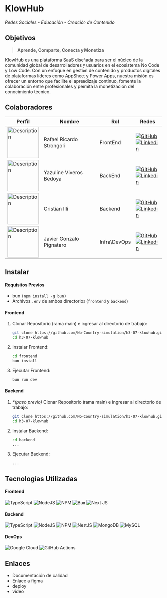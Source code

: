 # KlowHub
_Redes Sociales - Educación - Creación de Contenido_

## Objetivos
> **Aprende, Comparte, Conecta y Monetiza**

KlowHub es una plataforma SaaS diseñada para ser el núcleo de la comunidad global de desarrolladores y usuarios en el ecosistema No Code y Low Code. Con un enfoque en gestión de contenido y productos digitales de plataformas líderes como AppSheet y Power Apps, nuestra misión es ofrecer un entorno que facilite el aprendizaje continuo, fomente la colaboración entre profesionales y permita la monetización del conocimiento técnico.

## Colaboradores
|Perfil|Nombre|Rol|Redes|
|---------------------------|-------------------------------|------------|------------|
|<img src="https://avatars.githubusercontent.com/u/44025206?v=4" alt="Description" width="100" height="100">|Rafael Ricardo Strongoli|FrontEnd| <div>[![GitHub](https://img.shields.io/badge/github-%23121011.svg?style=for-the-badge&logo=github&logoColor=white)](https://github.com/rafaric)</div><div> [![Linkedin](https://img.shields.io/badge/linkedin-%230077B5.svg?style=for-the-badge&logo=linkedin&logoColor=white)](https://www.linkedin.com/in/rafael-strongoli/) </div>|
|<img src="https://media.licdn.com/dms/image/v2/D4E03AQGnBciI3ufAew/profile-displayphoto-shrink_800_800/profile-displayphoto-shrink_800_800/0/1698370867957?e=1738800000&v=beta&t=lf3FbWz4T0q8GY7xaF2Uab5OKTGE--CC-usqvTkweac" alt="Description" width="100" height="100">|Yazuline Viveros Bedoya|BackEnd|<div>[![GitHub](https://img.shields.io/badge/github-%23121011.svg?style=for-the-badge&logo=github&logoColor=white)](https://github.com/Yazuline)</div><div> [![Linkedin](https://img.shields.io/badge/linkedin-%230077B5.svg?style=for-the-badge&logo=linkedin&logoColor=white)](https://www.linkedin.com/in/yazuline-viveros-bedoya/) </div>|
|<img src="https://avatars.githubusercontent.com/u/86857081?v=4" alt="Description" width="100" height="100">|Cristian Illi|Backend|<div>[![GitHub](https://img.shields.io/badge/github-%23121011.svg?style=for-the-badge&logo=github&logoColor=white)](https://github.com/illiCristian)</div><div> [![Linkedin](https://img.shields.io/badge/linkedin-%230077B5.svg?style=for-the-badge&logo=linkedin&logoColor=white)](https://www.linkedin.com/in/cristian-illi/) </div>|
|<img src="https://avatars.githubusercontent.com/u/120593554?v=4" alt="Description" width="100" height="100">|Javier Gonzalo Pignataro| Infra\DevOps|<div>[![GitHub](https://img.shields.io/badge/github-%23121011.svg?style=for-the-badge&logo=github&logoColor=white)](https://github.com/javier-pignataro)</div><div> [![Linkedin](https://img.shields.io/badge/linkedin-%230077B5.svg?style=for-the-badge&logo=linkedin&logoColor=white)](https://www.linkedin.com/in/javier-gonzalo-pignataro-8689971a0/) </div>|

## Instalar
#### Requisitos Previos
- bun `(npm install -g bun)`
- Archivos `.env` de ambos directorios (`frontend` y `backend`)

#### Frontend
1. Clonar Repositorio (rama main) e ingresar al directorio de trabajo:
	``` bash
	git clone https://github.com/No-Country-simulation/h3-07-klowhub.git
	cd h3-07-klowhub
	```
2. Instalar Frontend:
	```bash
	cd frontend
	bun install
	```
3. Ejecutar Frontend:
	```bash
	bun run dev
	```
#### Backend
1. _*(paso previo)_ Clonar Repositorio (rama main) e ingresar al directorio de trabajo:
	``` bash
	git clone https://github.com/No-Country-simulation/h3-07-klowhub.git
	cd h3-07-klowhub
	```
2. Instalar Backend:
	```bash
	cd backend
	...
	```
3. Ejecutar Backend:
	```bash
	...
	```

## Tecnologías Utilizadas
#### Frontend
![TypeScript](https://img.shields.io/badge/typescript-%23007ACC.svg?style=for-the-badge&logo=typescript&logoColor=white) ![NodeJS](https://img.shields.io/badge/node.js-6DA55F?style=for-the-badge&logo=node.js&logoColor=white) ![NPM](https://img.shields.io/badge/NPM-%23CB3837.svg?style=for-the-badge&logo=npm&logoColor=white) ![Bun](https://img.shields.io/badge/Bun-%23000000.svg?style=for-the-badge&logo=bun&logoColor=white) ![Next JS](https://img.shields.io/badge/Next-black?style=for-the-badge&logo=next.js&logoColor=white) 
#### Backend
![TypeScript](https://img.shields.io/badge/typescript-%23007ACC.svg?style=for-the-badge&logo=typescript&logoColor=white) ![NodeJS](https://img.shields.io/badge/node.js-6DA55F?style=for-the-badge&logo=node.js&logoColor=white) ![NPM](https://img.shields.io/badge/NPM-%23CB3837.svg?style=for-the-badge&logo=npm&logoColor=white) ![NestJS](https://img.shields.io/badge/nestjs-%23E0234E.svg?style=for-the-badge&logo=nestjs&logoColor=white) ![MongoDB](https://img.shields.io/badge/MongoDB-%234ea94b.svg?style=for-the-badge&logo=mongodb&logoColor=white) ![MySQL](https://img.shields.io/badge/mysql-4479A1.svg?style=for-the-badge&logo=mysql&logoColor=white)
#### DevOps
![Google Cloud](https://img.shields.io/badge/GoogleCloud-%234285F4.svg?style=for-the-badge&logo=google-cloud&logoColor=white) ![GitHub Actions](https://img.shields.io/badge/github%20actions-%232671E5.svg?style=for-the-badge&logo=githubactions&logoColor=white)

## Enlaces
- Documentación de calidad
- Enlace a figma 
- deploy 
- video
